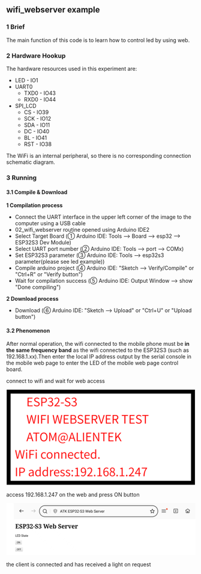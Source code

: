 ## wifi_webserver example

### 1 Brief

The main function of this code is to learn how to control led by using web.

### 2 Hardware Hookup

The hardware resources used in this experiment are:

- LED - IO1
- UART0
	- TXD0 - IO43
	- RXD0 - IO44
- SPI_LCD
	- CS - IO39
	- SCK - IO12
	- SDA - IO11
	- DC - IO40
	- BL - IO41
	- RST - IO38

The WiFi is an internal peripheral, so there is no corresponding connection schematic diagram.

### 3 Running

#### 3.1 Compile & Download

**1 Compilation process**

- Connect the UART interface in the upper left corner of the image to the computer using a USB cable
- 02_wifi_webserver routine opened using Arduino IDE2
- Select Target Board (① Arduino IDE: Tools --> Board --> esp32 --> ESP32S3 Dev Module)
- Select UART port number (② Arduino IDE: Tools --> port --> COMx)
- Set ESP32S3 parameter (③ Arduino IDE: Tools --> esp32s3 parameter(please see led example))
- Compile arduino project (④ Arduino IDE: "Sketch --> Verify/Compile" or "Ctrl+R" or "Verify button")
- Wait for compilation success (⑤ Arduino IDE: Output Window --> show "Done compiling")

**2 Download process**

- Download (⑥ Arduino IDE: "Sketch --> Upload" or "Ctrl+U" or "Upload button")

#### 3.2 Phenomenon

After normal operation, the wifi connected to the mobile phone must be **in the same frequency band** as the wifi connected to the ESP32S3 (such as 192.168.1.xx).Then enter the local IP address output by the serial console in the mobile web page to enter the LED of the mobile web page control board.

connect to wifi and wait for web access

<img src="../../../../1_docs/3_figures/examples/wifi_ble/wifi_webserver.png" style="zoom:50%;" />

access 192.168.1.247 on the web and press ON button

![](../../../../1_docs/3_figures/examples/wifi_ble/wifi_webserver.jpg)

the client is connected and has received a light on request
